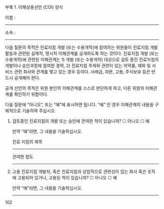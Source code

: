 부록 1. 이해상충선언 (COI) 양식

이름 :
____________________________________________________________________

소속 :
____________________________________________________________________

다음 질문의 목적은 진료지침 개발 (또는 수용개작)에 참여하는 위원들이 진료지침 개발 활동과 관련된 실제적, 명시적 이해관계를 공개하도록 하는 것이다. 진료지침 개발 (또는 수용개작)에 관련된 이해관계는 1) 개발 (또는 수용개작) 대상으로 검토 중인 진료지침의 개발이나 승인과정에 참여한 경력, 2) 진료지침 주제와 관련이 있는 의약품, 재화 및 서비스 관련 회사와 관계를 맺고 있는 경우 등이다. 사례금, 자문, 고용, 주식보유 등은 반드시 공개해야 한다.

공개 선언의 목적은 위원 본인의 이해관계를 스스로 판단하게 하고, 다른 위원의 이해관계를 확인하기 위함이다.

다음 질문에 “아니오”, 또는 “예”에 표시하면 됩니다. “예” 인 경우 이해관계의 내용을 구체적으로 기술하여 주십시오.

1.  검토중인 진료지침의 개발 또는 승인에 관여한 적이 있습니까?
    ☐ 아니오 ☐ 예

    만약 “예”라면, 그 내용을 기술하십시오.

    진료 지침의 제목
    ____________________________________________________________________

    관여한 정도
    ____________________________________________________________________

2.  고용
    진료지침 개발자, 혹은 진료지침과 상업적으로 관련성이 있는 회사 혹은 조직에 고용되어 있거나, 고용된 적이 있습니까?
    ☐ 아니오 ☐ 예

    만약 “예”라면, 그 내용을 기술하십시오.
    ____________________________________________________________________

<PAGE>102